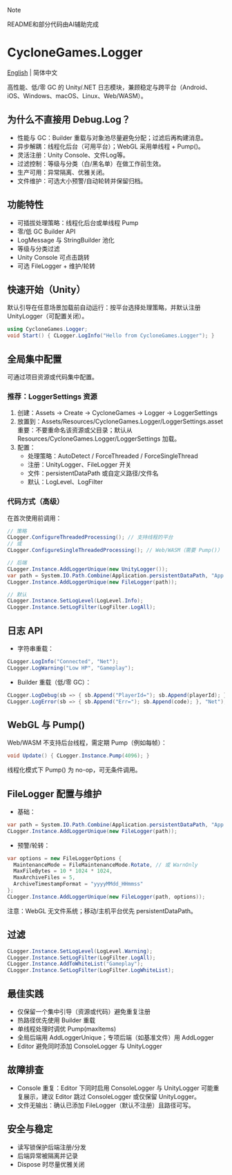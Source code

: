 > [!NOTE]
> README和部分代码由AI辅助完成

# CycloneGames.Logger

[English](README.md) | 简体中文

高性能、低/零 GC 的 Unity/.NET 日志模块，兼顾稳定与跨平台（Android、iOS、Windows、macOS、Linux、Web/WASM）。

## 为什么不直接用 Debug.Log？

- 性能与 GC：Builder 重载与对象池尽量避免分配；过滤后再构建消息。
- 异步解耦：线程化后台（可用平台）；WebGL 采用单线程 + Pump()。
- 灵活注册：Unity Console、文件Log等。
- 过滤控制：等级与分类（白/黑名单）在做工作前生效。
- 生产可用：异常隔离、优雅关闭。
- 文件维护：可选大小预警/自动轮转并保留归档。

## 功能特性

- 可插拔处理策略：线程化后台或单线程 Pump
- 零/低 GC Builder API
- LogMessage 与 StringBuilder 池化
- 等级与分类过滤
- Unity Console 可点击跳转
- 可选 FileLogger + 维护/轮转

## 快速开始（Unity）

默认引导在任意场景加载前自动运行：按平台选择处理策略，并默认注册 UnityLogger（可配置关闭）。

```csharp
using CycloneGames.Logger;
void Start() { CLogger.LogInfo("Hello from CycloneGames.Logger"); }
```

## 全局集中配置

可通过项目资源或代码集中配置。

### 推荐：LoggerSettings 资源

1) 创建：Assets -> Create -> CycloneGames -> Logger -> LoggerSettings
2) 放置到：Assets/Resources/CycloneGames.Logger/LoggerSettings.asset  
   重要：不要重命名该资源或父目录；默认从 Resources/CycloneGames.Logger/LoggerSettings 加载。
3) 配置：
   - 处理策略：AutoDetect / ForceThreaded / ForceSingleThread
   - 注册：UnityLogger、FileLogger 开关
   - 文件：persistentDataPath 或自定义路径/文件名
   - 默认：LogLevel、LogFilter

### 代码方式（高级）

在首次使用前调用：

```csharp
// 策略
CLogger.ConfigureThreadedProcessing(); // 支持线程的平台
// 或
CLogger.ConfigureSingleThreadedProcessing(); // Web/WASM（需要 Pump()）

// 后端
CLogger.Instance.AddLoggerUnique(new UnityLogger());
var path = System.IO.Path.Combine(Application.persistentDataPath, "App.log");
CLogger.Instance.AddLoggerUnique(new FileLogger(path));

// 默认
CLogger.Instance.SetLogLevel(LogLevel.Info);
CLogger.Instance.SetLogFilter(LogFilter.LogAll);
```

## 日志 API

- 字符串重载：

```csharp
CLogger.LogInfo("Connected", "Net");
CLogger.LogWarning("Low HP", "Gameplay");
```

- Builder 重载（低/零 GC）：

```csharp
CLogger.LogDebug(sb => { sb.Append("PlayerId="); sb.Append(playerId); }, "Net");
CLogger.LogError(sb => { sb.Append("Err="); sb.Append(code); }, "Net");
```

## WebGL 与 Pump()

Web/WASM 不支持后台线程，需定期 Pump（例如每帧）：

```csharp
void Update() { CLogger.Instance.Pump(4096); }
```

线程化模式下 Pump() 为 no-op，可无条件调用。

## FileLogger 配置与维护

- 基础：

```csharp
var path = System.IO.Path.Combine(Application.persistentDataPath, "App.log");
CLogger.Instance.AddLoggerUnique(new FileLogger(path));
```

- 预警/轮转：

```csharp
var options = new FileLoggerOptions {
  MaintenanceMode = FileMaintenanceMode.Rotate, // 或 WarnOnly
  MaxFileBytes = 10 * 1024 * 1024,
  MaxArchiveFiles = 5,
  ArchiveTimestampFormat = "yyyyMMdd_HHmmss"
};
CLogger.Instance.AddLoggerUnique(new FileLogger(path, options));
```

注意：WebGL 无文件系统；移动/主机平台优先 persistentDataPath。

## 过滤

```csharp
CLogger.Instance.SetLogLevel(LogLevel.Warning);
CLogger.Instance.SetLogFilter(LogFilter.LogAll);
CLogger.Instance.AddToWhiteList("Gameplay");
CLogger.Instance.SetLogFilter(LogFilter.LogWhiteList);
```

## 最佳实践

- 仅保留一个集中引导（资源或代码）避免重复注册
- 热路径优先使用 Builder 重载
- 单线程处理时调优 Pump(maxItems)
- 全局后端用 AddLoggerUnique；专项后端（如基准文件）用 AddLogger
- Editor 避免同时添加 ConsoleLogger 与 UnityLogger

## 故障排查

- Console 重复：Editor 下同时启用 ConsoleLogger 与 UnityLogger 可能重复展示，建议 Editor 跳过 ConsoleLogger 或仅保留 UnityLogger。
- 文件无输出：确认已添加 FileLogger（默认不注册）且路径可写。

## 安全与稳定

- 读写锁保护后端注册/分发
- 后端异常被隔离并记录
- Dispose 时尽量优雅关闭
